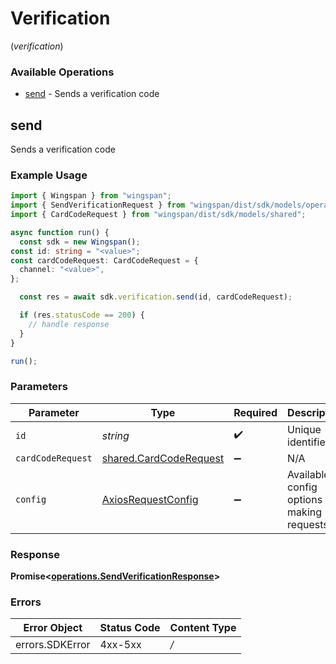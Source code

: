 # Verification
(*verification*)

### Available Operations

* [send](#send) - Sends a verification code

## send

Sends a verification code

### Example Usage

```typescript
import { Wingspan } from "wingspan";
import { SendVerificationRequest } from "wingspan/dist/sdk/models/operations";
import { CardCodeRequest } from "wingspan/dist/sdk/models/shared";

async function run() {
  const sdk = new Wingspan();
const id: string = "<value>";
const cardCodeRequest: CardCodeRequest = {
  channel: "<value>",
};

  const res = await sdk.verification.send(id, cardCodeRequest);

  if (res.statusCode == 200) {
    // handle response
  }
}

run();
```

### Parameters

| Parameter                                                            | Type                                                                 | Required                                                             | Description                                                          |
| -------------------------------------------------------------------- | -------------------------------------------------------------------- | -------------------------------------------------------------------- | -------------------------------------------------------------------- |
| `id`                                                                 | *string*                                                             | :heavy_check_mark:                                                   | Unique identifier                                                    |
| `cardCodeRequest`                                                    | [shared.CardCodeRequest](../../sdk/models/shared/cardcoderequest.md) | :heavy_minus_sign:                                                   | N/A                                                                  |
| `config`                                                             | [AxiosRequestConfig](https://axios-http.com/docs/req_config)         | :heavy_minus_sign:                                                   | Available config options for making requests.                        |


### Response

**Promise<[operations.SendVerificationResponse](../../sdk/models/operations/sendverificationresponse.md)>**
### Errors

| Error Object    | Status Code     | Content Type    |
| --------------- | --------------- | --------------- |
| errors.SDKError | 4xx-5xx         | */*             |
